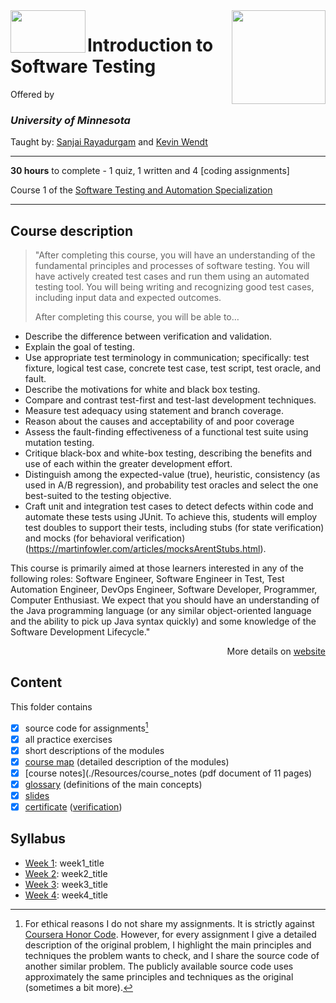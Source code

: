<a href="https://www.coursera.org/learn/introduction-software-testing">
  <img src="/img/course_logo" width="150" align="right">
</a>

<img src="https://upload.wikimedia.org/wikipedia/commons/thumb/6/6a/University_of_Minnesota_Logo.svg/1920px-University_of_Minnesota_Logo.svg.png" width="120" height="68" align="left">

# Introduction to Software Testing

Offered by 
### *University of Minnesota*

Taught by: [Sanjai Rayadurgam](https://www.coursera.org/instructor/rsanjai) and [Kevin Wendt](https://www.coursera.org/instructor/kevin-wendt)

---

**30 hours** to complete - 1 quiz, 1 written and 4 [coding assignments]

Course 1 of the [Software Testing and Automation Specialization](../) 

---

## Course description

>"After completing this course, you will have an understanding of the fundamental principles and processes of software testing. You will have actively created test cases and run them using an automated testing tool. You will being writing and recognizing good test cases, including input data and expected outcomes.
>
>After completing this course, you will be able to…
- Describe the difference between verification and validation.
- Explain the goal of testing.
- Use appropriate test terminology in communication; specifically: test fixture, logical test case, concrete test case, test script, test oracle, and fault.
- Describe the motivations for white and black box testing.
- Compare and contrast test-first and test-last development techniques.
- Measure test adequacy using statement and branch coverage.
- Reason about the causes and acceptability of and poor coverage
- Assess the fault-finding effectiveness of a functional test suite using mutation testing.
- Critique black-box and white-box testing, describing the benefits and use of each within the greater development effort.
- Distinguish among the expected-value (true), heuristic, consistency (as used in A/B regression), and probability test oracles and select the one best-suited to the testing objective.
- Craft unit and integration test cases to detect defects within code and automate these tests using JUnit.  To achieve this, students will employ test doubles to support their tests, including stubs (for state verification) and mocks (for behavioral verification) (https://martinfowler.com/articles/mocksArentStubs.html).

This course is primarily aimed at those learners interested in any of the following roles: Software Engineer, Software Engineer in Test, Test Automation Engineer, DevOps Engineer, Software Developer, Programmer, Computer Enthusiast. We expect that you should have an understanding of the Java programming language (or any similar object-oriented language and the ability to pick up Java syntax quickly) and some knowledge of the Software Development Lifecycle."

<p align="right">More details on <a href="course_homepage">website</a></p>

## Content
This folder contains 
- [x] source code for assignments[^1]
- [x] all practice exercises
- [x] short descriptions of the modules 
- [x] [course map](./Resources/course_map) (detailed description of the modules)
- [x] [course notes](./Resources/course_notes (pdf document of 11 pages)
- [x] [glossary](./Resources/glossary) (definitions of the main concepts)
- [x] [slides](./Slides) 
- [x] [certificate](./Certificate/certificate.pdf) ([verification](certificate_link))

## Syllabus
- [Week 1](./Week%201): week1_title
- [Week 2](./Week%202): week2_title
- [Week 3](./Week%203): week3_title
- [Week 4](./Week%204): week4_title

[^1]: For ethical reasons I do not share my assignments. It is strictly against [Coursera Honor Code](https://www.coursera.support/s/article/209818863-Coursera-Honor-Code?language=en_US). However, for every assignment I give a detailed description of the original problem, I highlight the main principles and techniques the problem wants to check, and I share the source code of another similar problem. The publicly available source code uses approximately the same principles and techniques as the original (sometimes a bit more). 
